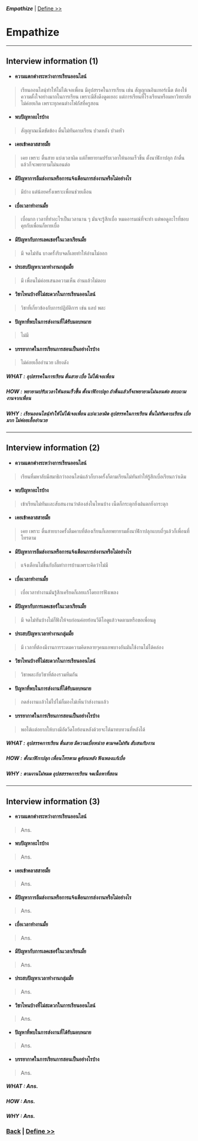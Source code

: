 ***Empathize***  | [ Define >>](Define.md) 

# Empathize 

----
## Interview information (1)
- #### ความแตกต่างระหว่างการเรียนออนไลน์ 
 > เรียนออนไลนฺ์ทำให้ไม่ได้เจอเพื่อน มีอุปสรรคในการเรียน เช่น สัญญาณอินเทอร์เน็ต ต้องใช้ความตั้งใจอย่างมากในการเรียน เพราะมีสิ่งดึงดูดเยอะ
แต่การเรียนที่โรงเรียนหรือมหาวิทยาลัยไม่ค่อยเกิด เพราะทุกคนต่างโฟกัสที่ครูสอน
- #### พบปัญหาอะไรบ้าง 
 > สัญญาณเน็ตขัดข้อง ตื่นไม่ทันคาบเรียน ปวดหลัง ปวดหัว
- #### เคยเข้าคลาสสายมั้ย 
 > เคย เพราะ ตื่นสาย แบ่งเวลาผิด แต่ก็พยายามปรับเวลาให้นอนเร็วขึ้น ตั้งนาฬิกาปลุก ถ้าตื่นแล้วก็จะพยายามไม่นอนต่อ
- #### มีปัญหาการลืมส่งงานหรือการแจ้งเตือนการส่งงานหรือไม่อย่างไร 
 > มีบ้าง แต่น้อยครั้งเพราะเพื่อนช่วยเตือน
- #### เบื่อเวลาทำงานมั้ย
 > เบื่อมาก เวลาที่ทำอะไรเป็นเวลานาน ๆ มันจะรู้สึกเบื่อ หมดอารมณ์ที่จะทำ แต่พอดูอะไรที่ชอบ คุยกับเพื่อนก็หายเบื่อ
- #### มีปัญหากับการเลคเชอร์ในเวลาเรียนมั้ย 
 > มี จดไม่ทัน บางครั้งรีบจดก็เลยทำให้อ่านไม่ออก
- #### ประสบปัญหาเวลาทำงานกลุ่มมั้ย 
 > มี เพื่อนไม่ค่อยเสนอความเห็น อ่านแล้วไม่ตอบ
- #### วิชาไหนบ้างที่ไม่สะดวกในการเรียนออนไลน์
 > วิชาที่เกี่ยวข้องกับการปฏิบัติการ เช่น แลป พละ
- #### ปัญหาที่พบในการส่งงานที่ได้รับมอบหมาย
 > ไม่มี
- #### บรรยากาศในการเรียนการสอนเป็นอย่างไรบ้าง
 > ไม่ค่อยเอื้ออำนวย เสียงดัง

##### *WHAT :* อุปสรรคในการเรียน  ตื่นสาย เบื่อ ไม่ได้เจอเพื่อน
##### *HOW :* พยายามปรับเวลาให้นอนเร็วขึ้น ตั้งนาฬิกาปลุก ถ้าตื่นแล้วก็จะพยายามไม่นอนต่อ สอบถามงานจากเพื่อน
##### *WHY :* เรียนออนไลนฺ์ทำให้ไม่ได้เจอเพื่อน  แบ่งเวลาผิด อุปสรรคในการเรียน  ตื่นไม่ทันคาบเรียน เบื่อมาก ไม่ค่อยเอื้ออำนวย

----
## Interview information (2)
- #### ความแตกต่างระหว่างการเรียนออนไลน์ 
 > เรียนที่มหาลับมีสมาธิกว่าออนไลน์แล้วก็บางครั้งก็ตามเรียนไม่ทันทำให้รู้สึกเบื่อเรียนกว่าเดิม
- #### พบปัญหาอะไรบ้าง 
 >  เข้าเรียนไม่ทันเเละสับสนงานว่าต้องส่งในไหนบ้าง เน็ตก็กระตุกยิ่งฝนตกยิ่งกระตุก
- #### เคยเข้าคลาสสายมั้ย 
 > เคย เพราะ ตื่นสายบางครั้งลืมคาบที่ต้องเรียนก็เลยพยายามตั้งนาฬิกาปลุกแบบถี่ๆแล้วก็เพื่อนที่โทรตาม
- #### มีปัญหาการลืมส่งงานหรือการแจ้งเตือนการส่งงานหรือไม่อย่างไร 
 >  แจ้งเตือนไม่ขึ้นกับลืมทำการบ้านเพราะคิดว่าไม่มี 
- #### เบื่อเวลาทำงานมั้ย
 > เบื่อเวลาทำงานมันรู้สึกเครียดก็เลยเเก้โดยการฟังเพลง
- #### มีปัญหากับการเลคเชอร์ในเวลาเรียนมั้ย 
 > มี จดไม่ทันบ้างไม่ก็ฟังให้จบก่อนค่อยย้อนวีดีโอดูแล้วจดตามหรือขอเพื่อนดู
- #### ประสบปัญหาเวลาทำงานกลุ่มมั้ย 
 > มี เวลาที่ต้องมีงานการระดมความคิดหลายๆคนแอพบางอันมันใช้งานไม่ได้คล่อง
- #### วิชาไหนบ้างที่ไม่สะดวกในการเรียนออนไลน์
 > วิชาพละกับวิชาที่ต้องรวมทีมกัน
- #### ปัญหาที่พบในการส่งงานที่ได้รับมอบหมาย
 > กดส่งงานเเล้วไม่ไปไม่ก็มองไม่เห็นว่าส่งงานเเล้ว
- #### บรรยากาศในการเรียนการสอนเป็นอย่างไรบ้าง
 > พอได้เเต่อยากให้บางมีอัดวีดโอย้อนหลังด้วยจะได้มาทบทวนที่หลังได้

##### *WHAT :* อุปสรรคการเรียน ตื่นสาย มีความเบื่อหน่าย  ตามจดไม่ทัน  สับสนกับงาน
##### *HOW :* ตั้งนาฬิกาปลุก เพื่อนโทรตาม ดูย้อนหลัง ฟังเพลงเเก้เบื่อ 
##### *WHY :* ตามงานไม่หมด  อุปสสรรคการเรียน จดเนื้อหาที่สอน  
----
## Interview information (3)
- #### ความแตกต่างระหว่างการเรียนออนไลน์ 
 > Ans.
- #### พบปัญหาอะไรบ้าง 
 > Ans.
- #### เคยเข้าคลาสสายมั้ย 
 > Ans.
- #### มีปัญหาการลืมส่งงานหรือการแจ้งเตือนการส่งงานหรือไม่อย่างไร 
 > Ans.
- #### เบื่อเวลาทำงานมั้ย
 > Ans.
- #### มีปัญหากับการเลคเชอร์ในเวลาเรียนมั้ย 
 > Ans.
- #### ประสบปัญหาเวลาทำงานกลุ่มมั้ย 
 > Ans.
- #### วิชาไหนบ้างที่ไม่สะดวกในการเรียนออนไลน์
 > Ans.
- #### ปัญหาที่พบในการส่งงานที่ได้รับมอบหมาย
 > Ans.
- #### บรรยากาศในการเรียนการสอนเป็นอย่างไรบ้าง
 > Ans.

##### *WHAT :* Ans.
##### *HOW :* Ans.
##### *WHY :* Ans.


### [Back](README.md) | [ Define >>](Define.md) 
